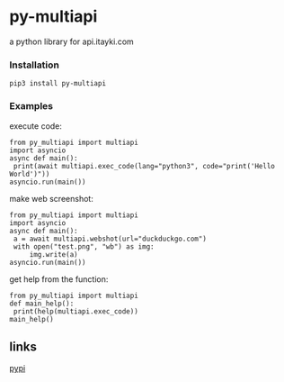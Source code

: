 # py-multiapi

a python library for api.itayki.com


### Installation
 ```pip3 install py-multiapi```

### Examples
execute code:

   ```
from py_multiapi import multiapi
import asyncio
async def main():
    print(await multiapi.exec_code(lang="python3", code="print('Hello World')"))
asyncio.run(main())
```
make web screenshot:

   ```
from py_multiapi import multiapi
import asyncio
async def main():
    a = await multiapi.webshot(url="duckduckgo.com")
    with open("test.png", "wb") as img:
        img.write(a)
asyncio.run(main())
```

get help from the function:

```
from py_multiapi import multiapi
def main_help():
 print(help(multiapi.exec_code))
main_help()
```


## links

[pypi](https://pypi.org/project/py-multiapi)
